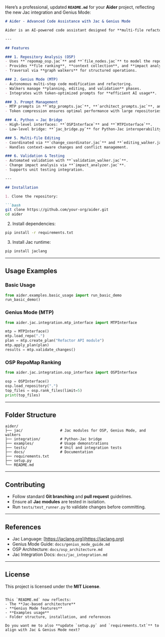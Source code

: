 Here’s a professional, updated **`README.md`** for your **Aider** project, reflecting the new Jac integration and Genius Mode:

````markdown
# Aider - Advanced Code Assistance with Jac & Genius Mode

Aider is an AI-powered code assistant designed for **multi-file refactoring, planning, and intelligent code modification**. Built on top of the Jac language platform, Aider integrates repository analysis, token-optimized prompts, and an autonomous Genius Mode for smart code edits.

---

## Features

### 1. Repository Analysis (OSP)
- Uses **`repomap_osp.jac`** and **`file_nodes.jac`** to model the repository as a graph.
- Provides **file ranking**, **context collection**, and **impact analysis**.
- Traversal via **graph walkers** for structured operations.

### 2. Genius Mode (MTP)
- Autonomous multi-step code modification and refactoring.
- Walkers manage **planning, editing, and validation** phases.
- Integrates with token-optimized prompts for **efficient AI usage**.

### 3. Prompt Management
- MTP prompts in **`mtp_prompts.jac`**, **`architect_prompts.jac`**, and **`editor_prompts.jac`**.
- Token compression ensures optimal performance with large repositories.

### 4. Python ↔ Jac Bridge
- High-level interfaces: **`OSPInterface`** and **`MTPInterface`**.
- Low-level bridge: **`jac_bridge.py`** for Python-Jac interoperability.

### 5. Multi-file Editing
- Coordinated via **`change_coordinator.jac`** and **`editing_walker.jac`**.
- Handles context-aware changes and conflict management.

### 6. Validation & Testing
- Automated validation with **`validation_walker.jac`**.
- Change impact analysis via **`impact_analyzer.jac`**.
- Supports unit testing integration.

---

## Installation

1. Clone the repository:

```bash
git clone https://github.com/your-org/aider.git
cd aider
````

2. Install dependencies:

```bash
pip install -r requirements.txt
```

3. Install Jac runtime:

```bash
pip install jaclang
```

---

## Usage Examples

### Basic Usage

```python
from aider.examples.basic_usage import run_basic_demo
run_basic_demo()
```

### Genius Mode (MTP)

```python
from aider.jac.integration.mtp_interface import MTPInterface

mtp = MTPInterface()
mtp.load_repo(".")
plan = mtp.create_plan("Refactor API module")
mtp.apply_plan(plan)
results = mtp.validate_changes()
```

### OSP RepoMap Ranking

```python
from aider.jac.integration.osp_interface import OSPInterface

osp = OSPInterface()
osp.load_repository(".")
top_files = osp.rank_files(limit=5)
print(top_files)
```

---

## Folder Structure

```
aider/
├── jac/                 # Jac modules for OSP, Genius Mode, and walkers
├── integration/         # Python-Jac bridge
├── examples/            # Usage demonstrations
├── tests/               # Unit and integration tests
├── docs/                # Documentation
├── requirements.txt
├── setup.py
└── README.md
```

---

## Contributing

* Follow standard **Git branching** and **pull request** guidelines.
* Ensure all **Jac modules** are tested in isolation.
* Run `tests/test_runner.py` to validate changes before committing.

---

## References

* Jac Language: [https://jaclang.org](https://jaclang.org)
* Genius Mode Guide: `docs/genius_mode_guide.md`
* OSP Architecture: `docs/osp_architecture.md`
* Jac Integration Docs: `docs/jac_integration.md`

---

## License

This project is licensed under the **MIT License**.

```

This `README.md` now reflects:  
- The **Jac-based architecture**  
- **Genius Mode features**  
- **Examples usage**  
- Folder structure, installation, and references  

Do you want me to also **update `setup.py` and `requirements.txt`** to align with Jac & Genius Mode next?
```
